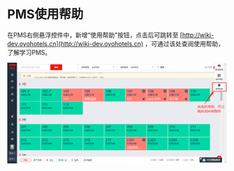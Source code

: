 # PMS使用帮助

在PMS右侧悬浮控件中，新增“使用帮助”按钮，点击后可跳转至 [http://wiki-dev.oyohotels.cn](http://wiki-dev.oyohotels.cn) ，可通过该处查阅使用帮助，了解学习PMS。

![](../../.gitbook/assets/image%20%28117%29.png)

